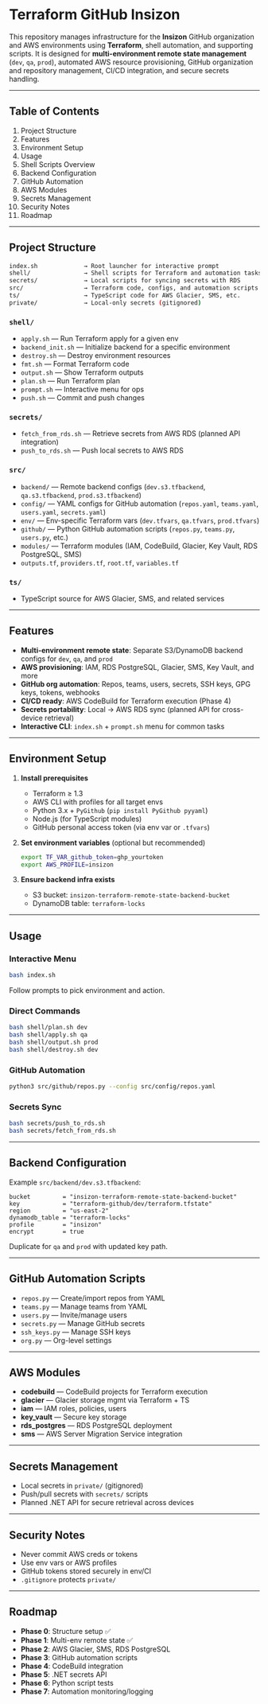 # Terraform GitHub Insizon

This repository manages infrastructure for the **Insizon** GitHub organization and AWS environments using **Terraform**, shell automation, and supporting scripts.
It is designed for **multi-environment remote state management** (`dev`, `qa`, `prod`), automated AWS resource provisioning, GitHub organization and repository management, CI/CD integration, and secure secrets handling.

---

## Table of Contents

1. Project Structure
2. Features
3. Environment Setup
4. Usage
5. Shell Scripts Overview
6. Backend Configuration
7. GitHub Automation
8. AWS Modules
9. Secrets Management
10. Security Notes
11. Roadmap

---

## Project Structure

```bash
index.sh             → Root launcher for interactive prompt
shell/               → Shell scripts for Terraform and automation tasks
secrets/             → Local scripts for syncing secrets with RDS
src/                 → Terraform code, configs, and automation scripts
ts/                  → TypeScript code for AWS Glacier, SMS, etc.
private/             → Local-only secrets (gitignored)
```

### `shell/`

* `apply.sh` — Run Terraform apply for a given env
* `backend_init.sh` — Initialize backend for a specific environment
* `destroy.sh` — Destroy environment resources
* `fmt.sh` — Format Terraform code
* `output.sh` — Show Terraform outputs
* `plan.sh` — Run Terraform plan
* `prompt.sh` — Interactive menu for ops
* `push.sh` — Commit and push changes

### `secrets/`

* `fetch_from_rds.sh` — Retrieve secrets from AWS RDS (planned API integration)
* `push_to_rds.sh` — Push local secrets to AWS RDS

### `src/`

* `backend/` — Remote backend configs (`dev.s3.tfbackend`, `qa.s3.tfbackend`, `prod.s3.tfbackend`)
* `config/` — YAML configs for GitHub automation (`repos.yaml`, `teams.yaml`, `users.yaml`, `secrets.yaml`)
* `env/` — Env-specific Terraform vars (`dev.tfvars`, `qa.tfvars`, `prod.tfvars`)
* `github/` — Python GitHub automation scripts (`repos.py`, `teams.py`, `users.py`, etc.)
* `modules/` — Terraform modules (IAM, CodeBuild, Glacier, Key Vault, RDS PostgreSQL, SMS)
* `outputs.tf`, `providers.tf`, `root.tf`, `variables.tf`

### `ts/`

* TypeScript source for AWS Glacier, SMS, and related services

---

## Features

* **Multi-environment remote state**: Separate S3/DynamoDB backend configs for `dev`, `qa`, and `prod`
* **AWS provisioning**: IAM, RDS PostgreSQL, Glacier, SMS, Key Vault, and more
* **GitHub org automation**: Repos, teams, users, secrets, SSH keys, GPG keys, tokens, webhooks
* **CI/CD ready**: AWS CodeBuild for Terraform execution (Phase 4)
* **Secrets portability**: Local → AWS RDS sync (planned API for cross-device retrieval)
* **Interactive CLI**: `index.sh` + `prompt.sh` menu for common tasks

---

## Environment Setup

1. **Install prerequisites**

   * Terraform ≥ 1.3
   * AWS CLI with profiles for all target envs
   * Python 3.x + `PyGithub` (`pip install PyGithub pyyaml`)
   * Node.js (for TypeScript modules)
   * GitHub personal access token (via env var or `.tfvars`)

2. **Set environment variables** (optional but recommended)

   ```sh
   export TF_VAR_github_token=ghp_yourtoken
   export AWS_PROFILE=insizon
   ```

3. **Ensure backend infra exists**

   * S3 bucket: `insizon-terraform-remote-state-backend-bucket`
   * DynamoDB table: `terraform-locks`

---

## Usage

### Interactive Menu

```sh
bash index.sh
```

Follow prompts to pick environment and action.

### Direct Commands

```sh
bash shell/plan.sh dev
bash shell/apply.sh qa
bash shell/output.sh prod
bash shell/destroy.sh dev
```

### GitHub Automation

```sh
python3 src/github/repos.py --config src/config/repos.yaml
```

### Secrets Sync

```sh
bash secrets/push_to_rds.sh
bash secrets/fetch_from_rds.sh
```

---

## Backend Configuration

Example `src/backend/dev.s3.tfbackend`:

```hcl
bucket         = "insizon-terraform-remote-state-backend-bucket"
key            = "terraform-github/dev/terraform.tfstate"
region         = "us-east-2"
dynamodb_table = "terraform-locks"
profile        = "insizon"
encrypt        = true
```

Duplicate for `qa` and `prod` with updated key path.

---

## GitHub Automation Scripts

* `repos.py` — Create/import repos from YAML
* `teams.py` — Manage teams from YAML
* `users.py` — Invite/manage users
* `secrets.py` — Manage GitHub secrets
* `ssh_keys.py` — Manage SSH keys
* `org.py` — Org-level settings

---

## AWS Modules

* **codebuild** — CodeBuild projects for Terraform execution
* **glacier** — Glacier storage mgmt via Terraform + TS
* **iam** — IAM roles, policies, users
* **key\_vault** — Secure key storage
* **rds\_postgres** — RDS PostgreSQL deployment
* **sms** — AWS Server Migration Service integration

---

## Secrets Management

* Local secrets in `private/` (gitignored)
* Push/pull secrets with `secrets/` scripts
* Planned .NET API for secure retrieval across devices

---

## Security Notes

* Never commit AWS creds or tokens
* Use env vars or AWS profiles
* GitHub tokens stored securely in env/CI
* `.gitignore` protects `private/`

---

## Roadmap

* **Phase 0**: Structure setup ✅
* **Phase 1**: Multi-env remote state ✅
* **Phase 2**: AWS Glacier, SMS, RDS PostgreSQL
* **Phase 3**: GitHub automation scripts
* **Phase 4**: CodeBuild integration
* **Phase 5**: .NET secrets API
* **Phase 6**: Python script tests
* **Phase 7**: Automation monitoring/logging

